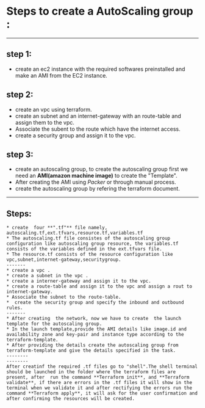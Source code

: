 # Steps to create a AutoScaling group :
-------------------------------------------------------------------------
## step 1:
* create an ec2 instance with the required softwares preinstalled and make an AMI from the EC2 instance.
## step 2:
* create an vpc using terraform.
* create an subnet and an internet-gateway with an route-table and assign them to the vpc.
* Associate the subent to the route which have the internet access.
* create a security group and assign it to the vpc.
## step 3:
* create an autoscaling group, to create the autoscaling group first we  need an **AMI(amazon machine image)** to create the "Template".
* After creating the AMI using _Packer_ or through manual process.
* create the autoscaling group by refering the terraform document.
---------------------------------------------------------------------------------------------------------------
## Steps:
    * create  four **".tf"** file namely, autoscaling.tf,ext.tfvars,resource.tf,variables.tf
    * The autoscaling.tf file consistes of the autoscaling group configuration like autoscaling group resource, the variables.tf consists of the variables defined in the ext.tfvars file.
    * The resource.tf consists of the resource configuration like vpc,subnet,internet-gateway,securitygroup.
    -------
    * create a vpc .
    * create a subnet in the vpc .
    * create a interner-gateway and assign it to the vpc.
    * create a route-table and assign it to the vpc and assign a rout to internet-gateway.
    * Associate the subnet to the route-table.
    *  create the security group and specify the inbound and outbound rules.
    -------
    * After creating  the network, now we have to create  the launch template for the autoscaling group.
    * In the launch template,provide the AMI details like image.id and availability zone and key-pair and instance type according to the terraform-template.
    * After providing the details create the autoscaling group from terraform-template and give the details specified in the task.
    --------
    --------
    After creatinf the required .tf files go to "shell".The shell terminal should be launched in the folder where the terraform files are present, after  run the command **Terraform init**, and **Terraform validate**, if there are errors in the .tf files it will show in the terminal when we validate it and after rectifying the errors run the command **Terraform apply**, it will ask for the user confirmation and after confirming the resources will be created.
    